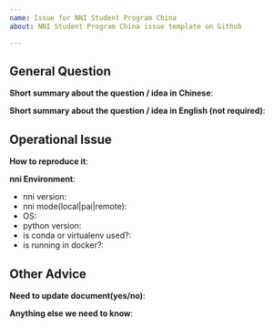 ```yaml
---
name: Issue for NNI Student Program China
about: NNI Student Program China issue template on Github

---
```

<!-- Here is an issue template for NNI student program China. You are encouraged to raise concerns about any issue and share your ideas of NNI or our student program. Both Chinese and English are acceptable.
 
If it is a general question / idea of NNI, you could just make a short summary.
 
If it is a operational issue, please fill operational issue template and provide as many details as possible. Not doing so may result in your bug not being addressed in a timely manner. Thanks!-->
 
## General Question

**Short summary about the question / idea in Chinese**:
 
**Short summary about the question / idea in English (not required)**:
 
## Operational Issue

<!--deployment related issues
Please fill this for deployment related issues:
- Operating type: Initial deployment / upgrading / operating etc.
- Brief what deployment process you are following -->
 
**How to reproduce it**:
 
<!--Fill the following information if your issue need diagnostic support from the team, as minimally and precisely as possible!-->
 
**nni Environment**:
- nni version:
- nni mode(local|pai|remote):
- OS:
- python version:
- is conda or virtualenv used?:
- is running in docker?:
 
## Other Advice
**Need to update document(yes/no)**:

**Anything else we need to know**:
